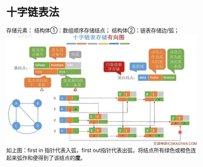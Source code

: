 


# 十字链表法
存储元素：
结构体①：数组顺序存储结点；
结构体②：链表存储边/弧；
![输入图片说明](/imgs/2025-07-04/pqP4DdWig0MlDZDG.jpeg)
如上图：first in 指针代表入弧，first out指针代表出弧，将结点所有绿色或橙色连起来弧作和便得到了该结点的**度**。

<!--stackedit_data:
eyJoaXN0b3J5IjpbLTEwNDQ0NjEyODMsLTE4NTM0MzU3MjIsND
QwOTA1NjE5XX0=
-->